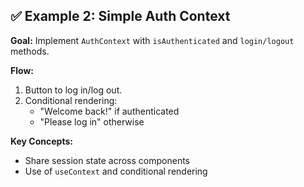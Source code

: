 ## ✅ Example 2: Simple Auth Context

**Goal:** Implement `AuthContext` with `isAuthenticated` and `login/logout` methods.

**Flow:**

1. Button to log in/log out.
1. Conditional rendering:
   - "Welcome back!" if authenticated
   - "Please log in" otherwise

**Key Concepts:**

- Share session state across components
- Use of `useContext` and conditional rendering
